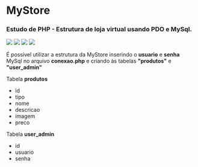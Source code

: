 <h1>MyStore</h1>

<h3>Estudo de PHP - Estrutura de loja virtual usando PDO e MySql.</h3>

<img src="https://i.postimg.cc/ZqndR0VL/01.png"/>
<img src="https://i.postimg.cc/LXsYWGF8/02.jpg"/>
<img src="https://i.postimg.cc/mDqqqc6p/03.png"/>
<img src="https://i.postimg.cc/ncnYxVb3/04.png"/>

<p>É possível utilizar a estrutura da MyStore inserindo o <b>usuario</b> e <b>senha</b> MySql no arquivo <b>conexao.php</b> e criando às tabelas <b>"produtos"</b> e <b>"user_admin"</b></p>

<p>Tabela <b>produtos</b></p>

<ul>
  <li>id</li>
  <li>tipo</li>
  <li>nome</li>
  <li>descricao</li>
  <li>imagem</li>
  <li>preco</li>
</ul>

<p>Tabela <b>user_admin</b></p>

<ul>
  <li>id</li>
  <li>usuario</li>
  <li>senha</li>
</ul>
